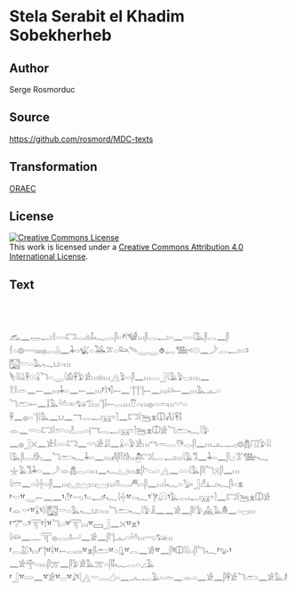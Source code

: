 # Stela Serabit el Khadim Sobekherheb

## Author

Serge Rosmorduc

## Source

https://github.com/rosmord/MDC-texts

## Transformation

[ORAEC](https://oraec.github.io/)

## License

<a rel="license" href="http://creativecommons.org/licenses/by/4.0/"><img alt="Creative Commons License" style="border-width:0" src="https://i.creativecommons.org/l/by/4.0/88x31.png" /></a><br />This work is licensed under a <a rel="license" href="http://creativecommons.org/licenses/by/4.0/">Creative Commons Attribution 4.0 International License</a>.

## Text

<br>
<br>
<br>
𓃹𓈖𓉿𓂝𓎛𓏏𓏏𓉐𓂋𓁶𓄤𓆑𓂋𓋴𓏏⸢𓎗⸣𓀎𓏥𓋴𓂋𓂝𓏏𓈖𓏏𓏏𓇋𓅓𓋴𓂋𓈖𓋴<br>
𓆳𓏏𓊗𓎆𓎆𓎆𓎆𓏤𓏤𓏤𓏤𓐍𓂋𓍛𓏤𓈖𓇓𓏏𓆤𓏏𓅒𓎁𓏏𓃛𓄯𓇾𓇾⯑𓉻𓅢𓍹𓇳𓈖𓌳𓐙𓂝𓏏𓍺𓉡𓎟𓏏𓅓𓆑𓂓𓏏𓏥<br>
𓌸𓇋𓇋𓏙𓋹𓇳𓏇𓆓𓏏𓇾𓇋𓀁𓋹𓅱𓀀𓏥𓁶𓏥𓂻𓅱𓏏𓋴𓈖𓏥𓂋𓃀𓇋𓄿𓅱𓊌𓏥𓊪𓈖<br>
𓎝𓎛𓏛𓈖𓍿𓈖𓏥𓇓𓏏𓈖𓍿𓈖𓏥⸢𓎛⸣𓎿𓍿𓈖𓊹𓊹𓊹𓍿𓈖𓏥𓄖𓍿𓈖𓏥𓅓𓊵𓏏<br>
𓆓𓂧𓍿𓈖𓆼𓅓𓏐𓏊𓏒𓃒𓅿𓏥𓊹𓌢𓍿𓂋𓏥𓎯𓏏𓏥𓐍𓏏𓏛𓏥𓎟𓏏<br>
𓋹𓈖𓐍𓏏𓊹𓇋𓅓𓈖𓂓𓈖𓄓𓂋𓂝𓄚𓏌𓍘𓈖𓉐𓌉𓆋𓁷𓎳𓀻𓄙𓋹𓄤<br>
𓁹𓈖𓎟𓏏𓉐𓎛𓏌𓎺𓏏𓁐𓐙𓏏𓊤𓄓𓂋𓂝𓄚𓏌𓍘𓆋𓁷𓎳𓀀𓆓𓂧𓆑𓇋𓅱<br>
𓈖𓐍𓃀𓏴𓈖𓀀𓎛𓏏𓏏𓉐𓈖𓎟𓏤𓀀𓇍𓇋𓈖𓏇𓏏𓅱𓀀𓏥𓎔𓏛𓂋𓇥𓂋𓋴𓈖𓏥𓂜𓊃𓊪𓊗𓆣𓉔𓅱𓇋𓇋<br>
𓇋𓅓𓋴𓂋𓀙𓊪𓈖𓆓𓂧𓆑𓇓𓏏𓈖𓏥𓀻𓋴𓍋𓀙𓏥𓉥𓉐𓇋𓐛𓂝𓏥𓇋𓄿𓀢𓈖𓇓𓏏𓈖𓋴𓈎𓀠𓅢𓆑<br>
𓇼𓄿𓀢𓇓𓏏𓈖𓌳𓁹𓆣𓂋𓏏𓏥𓈖𓆑𓈋𓏥𓁷𓋴𓌫𓏏𓂻𓈖𓏏𓏏𓇋𓅓𓋴𓌉𓆓𓇶𓋴𓈖𓏥<br>
𓇋𓏠𓈖𓏏𓇋𓏶𓏏𓋴𓈖𓏥𓈋𓈉𓏥𓈉𓏥𓌨𓂋𓄫𓏏𓋴𓈖𓏥𓇋𓆑𓏏𓅬𓃀𓀭𓂞𓆑𓋴𓏏𓁷<br>
⸢𓎟⸣⸢𓇾𓍿𓈖𓈖⸣𓀭⸢𓂸⸣𓏏𓂝⸢𓆑𓇋𓏶⸣⸢𓏏𓆑⸣𓊹⸢𓋨⸣𓅓𓂋𓏤𓂝𓄚𓏌𓍘𓈖𓉐𓌉𓆋𓁷𓎳𓀀<br>
⸢𓁹𓎡⸣⸢𓏇⸣𓇋𓇋𓉡𓎟𓏏𓅓𓆑𓂓𓏏𓏥𓆓𓂧𓆑𓇋𓅱𓏎𓈖𓈖𓀀𓈖𓋴𓎗𓅱𓊲𓅓𓄟𓈖𓏏𓊌𓏥<br>
⸢𓆀𓏏⸣𓋳⸢𓌉⸣⸢𓆓𓏏⸣⸢𓋳𓏥⸣⸢𓈙𓃀𓈖𓏴⸣⸢𓁷⸣𓇋𓆛𓈖𓊃𓋳𓐍𓂋𓊪𓂡𓈖𓀀𓈖𓋴𓊹𓊵𓏏𓏐𓏊𓏥𓂸𓃒𓏥<br>
⸢𓂋𓅷⸣𓏥⸢𓊹⸣⸢𓌢⸣⸢𓍿𓂋𓏥⸣⸢𓁷𓋴𓂧⸣⸢𓏏𓊮⸣⸢𓂋𓈖𓀀⸣⸢𓈖𓋴⸣𓎳𓇋𓇋𓏏𓋴𓆓𓆑⸢𓅰⸣𓈖𓀀𓊯𓏏𓏥𓋴𓊄𓈖𓋴𓅱𓀀𓅓𓊄𓏏𓋴𓄤𓆑𓂋𓏏𓈎𓄿<br>
⸢𓃀⸣⸢𓄲𓈖⸣⸢𓀀⸣⸢𓊌⸣⸢𓇍⸣𓇋𓂻𓎟𓂋𓊍𓏏𓈖𓂜𓉻𓄿𓏏𓏛𓈖𓁹𓏏𓈖𓀀𓈖𓋴𓋹𓀀𓆓𓂧𓈖𓀀𓅓𓁦<br>
<br>
